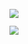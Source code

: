 ![](https://github-readme-stats.vercel.app/api?username=medovsq&theme=react&show_icons=true&count_private=true&hide_border=true&disable_animations=true)

![](https://github-readme-stats.vercel.app/api/top-langs/?username=mikemka&theme=react&hide_border=true&disable_animations=true&count_private=true)
